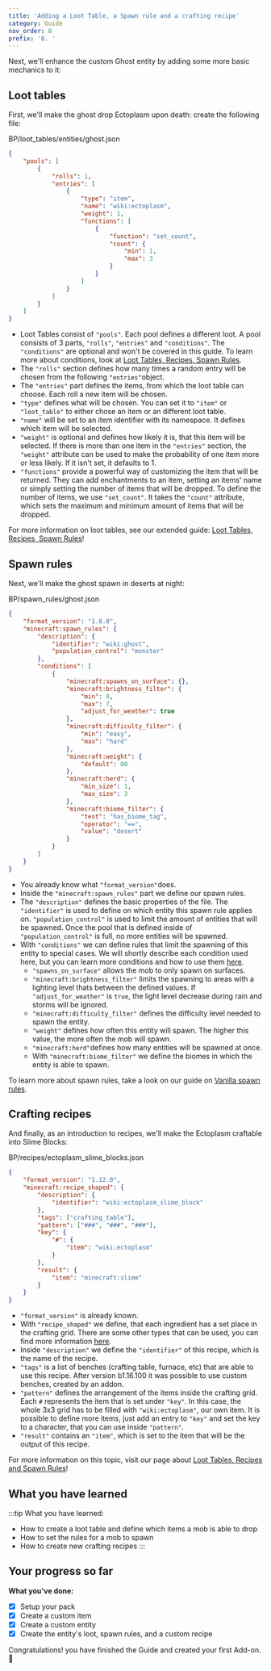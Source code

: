 ```yaml
---
title: 'Adding a Loot Table, a Spawn rule and a crafting recipe'
category: Guide
nav_order: 8
prefix: '8. '
---
```


Next, we'll enhance the custom Ghost entity by adding some more basic mechanics to it:

## Loot tables

First, we'll make the ghost drop Ectoplasm upon death: create the following file:

<CodeHeader>BP/loot_tables/entities/ghost.json</CodeHeader>

```json
{
	"pools": [
		{
			"rolls": 1,
			"entries": [
				{
					"type": "item",
					"name": "wiki:ectoplasm",
					"weight": 1,
					"functions": [
						{
							"function": "set_count",
							"count": {
								"min": 1,
								"max": 3
							}
						}
					]
				}
			]
		}
	]
}
```

-   Loot Tables consist of `"pools"`. Each pool defines a different loot. A pool consists of 3 parts, `"rolls"`, `"entries"` and `"conditions"`. The `"conditions"` are optional and won't be covered in this guide. To learn more about conditions, look at [Loot Tables, Recipes, Spawn Rules](/loot/loot-tables).
-   The `"rolls"` section defines how many times a random entry will be chosen from the following `"entries"`object.
-   The `"entries"` part defines the items, from which the loot table can choose. Each roll a new item will be chosen.
-   `"type"` defines what will be chosen. You can set it to `"item"` or `"loot_table"` to either chose an item or an different loot table.
-   `"name"` will be set to an item identifier with its namespace. It defines which item will be selected.
-   `"weight"` is optional and defines how likely it is, that this item will be selected. If there is more than one item in the `"entries"` section, the `"weight"` attribute can be used to make the probability of one item more or less likely. If it isn't set, it defaults to 1.
-   `"functions"` provide a powerful way of customizing the item that will be returned. They can add enchantments to an item, setting an items' name or simply setting the number of items that will be dropped. To define the number of items, we use `"set_count"`. It takes the `"count"` attribute, which sets the maximum and minimum amount of items that will be dropped.

For more information on loot tables, see our extended guide: [Loot Tables, Recipes, Spawn Rules](/loot/loot-tables)!

## Spawn rules

Next, we'll make the ghost spawn in deserts at night:

<CodeHeader>BP/spawn_rules/ghost.json</CodeHeader>

```json
{
	"format_version": "1.8.0",
	"minecraft:spawn_rules": {
		"description": {
			"identifier": "wiki:ghost",
			"population_control": "monster"
		},
		"conditions": [
			{
				"minecraft:spawns_on_surface": {},
				"minecraft:brightness_filter": {
					"min": 0,
					"max": 7,
					"adjust_for_weather": true
				},
				"minecraft:difficulty_filter": {
					"min": "easy",
					"max": "hard"
				},
				"minecraft:weight": {
					"default": 80
				},
				"minecraft:herd": {
					"min_size": 1,
					"max_size": 3
				},
				"minecraft:biome_filter": {
					"test": "has_biome_tag",
					"operator": "==",
					"value": "desert"
				}
			}
		]
	}
}
```

-   You already know what `"format_version"`does.
-   Inside the `"minecraft:spawn_rules"` part we define our spawn rules.
-   The `"description"` defines the basic properties of the file. The `"identifier"` is used to define on which entity this spawn rule applies on. `"population_control"` is used to limit the amount of entities that will be spawned. Once the pool that is defined inside of `"population_control"` is full, no more entities will be spawned.
-   With `"conditions"` we can define rules that limit the spawning of this entity to special cases. We will shortly describe each condition used here, but you can learn more conditions and how to use them [here](/entities/vanilla-usage-spawn-rules).
    -   `"spawns_on_surface"` allows the mob to only spawn on surfaces.
    -   `"minecraft:brightness_filter"` limits the spawning to areas with a lighting level thats between the defined values. If `"adjust_for_weather"` is `true`, the light level decrease during rain and storms will be ignored.
    -   `"minecraft:difficulty_filter"` defines the difficulty level needed to spawn the entity.
    -   `"weight"` defines how often this entity will spawn. The higher this value, the more often the mob will spawn.
    -   `"minecraft:herd"`defines how many entities will be spawned at once.
    -   With `"minecraft:biome_filter"` we define the biomes in which the entity is able to spawn.

To learn more about spawn rules, take a look on our guide on [Vanilla spawn rules](/entities/vanilla-usage-spawn-rules).

## Crafting recipes

And finally, as an introduction to recipes, we'll make the Ectoplasm craftable into Slime Blocks:

<CodeHeader>BP/recipes/ectoplasm_slime_blocks.json</CodeHeader>

```json
{
	"format_version": "1.12.0",
	"minecraft:recipe_shaped": {
		"description": {
			"identifier": "wiki:ectoplasm_slime_block"
		},
		"tags": ["crafting_table"],
		"pattern": ["###", "###", "###"],
		"key": {
			"#": {
				"item": "wiki:ectoplasm"
			}
		},
		"result": {
			"item": "minecraft:slime"
		}
	}
}
```

-   `"format_version"` is already known.
-   With `"recipe_shaped"` we define, that each ingredient has a set place in the crafting grid. There are some other types that can be used, you can find more information [here](/loot/recipes).
-   Inside `"description"` we define the `"identifier"` of this recipe, which is the name of the recipe.
-   `"tags"` is a list of benches (crafting table, furnace, etc) that are able to use this recipe. After version b1.16.100 it was possible to use custom benches, created by an addon.
-   `"pattern"` defines the arrangement of the items inside the crafting grid. Each `#` represents the item that is set under `"key"`. In this case, the whole 3x3 grid has to be filled with `"wiki:ectoplasm"`, our own item. It is possible to define more items, just add an entry to `"key"` and set the key to a character, that you can use inside `"pattern"`.
-   `"result"` contains an `"item"`, which is set to the item that will be the output of this recipe.

For more information on this topic, visit our page about [Loot Tables, Recipes and Spawn Rules](/loot/recipes)!

## What you have learned

:::tip What you have learned:

-	How to create a loot table and define which items a mob is able to drop
-	How to set the rules for a mob to spawn
-	How to create new crafting recipes
:::

## Your progress so far

**What you've done:**

<Checklist>

-   [x] Setup your pack
-   [x] Create a custom item
-   [x] Create a custom entity
-   [x] Create the entity's loot, spawn rules, and a custom recipe

</Checklist>

Congratulations! you have finished the Guide and created your first Add-on. 🎉
